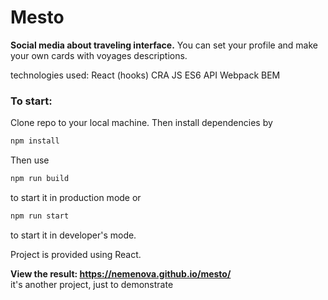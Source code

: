 # Mesto

**Social media about traveling interface.** You can set your profile and make your own cards with voyages descriptions.         

technologies used: 
React (hooks)
CRA
JS ES6
API
Webpack
BEM  

### To start:    
Clone repo to your local machine. Then install dependencies by
```javascript
npm install
``` 
Then use

```javascript
npm run build
``` 
to start it in production mode or 
```javascript
npm run start
``` 
to start it in developer's mode.  
   

Project is provided using React.         
                             

**View the result: https://nemenova.github.io/mesto/**        
it's another project, just to demonstrate
